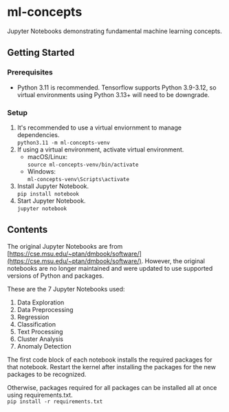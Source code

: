# ml-concepts

Jupyter Notebooks demonstrating fundamental machine learning concepts.

## Getting Started

### Prerequisites

- Python 3.11 is recommended. Tensorflow supports Python 3.9-3.12, so virtual environments using Python 3.13+ will need to be downgrade.

### Setup

1. It's recommended to use a virtual enviornment to manage dependencies.
   <br/>`python3.11 -m ml-concepts-venv`
2. If using a virtual environment, activate virtual environment.
   - macOS/Linux:
     <br/>`source ml-concepts-venv/bin/activate`
   - Windows:
     <br/>`ml-concepts-venv\Scripts\activate`
3. Install Jupyter Notebook.
   <br/>`pip install notebook`
4. Start Jupyter Notebook.
   <br/>`jupyter notebook`

## Contents

The original Jupyter Notebooks are from [https://cse.msu.edu/~ptan/dmbook/software/](https://cse.msu.edu/~ptan/dmbook/software/). However, the original notebooks are no longer maintained and were updated to use supported versions of Python and packages.

These are the 7 Jupyter Notebooks used:

1. Data Exploration
2. Data Preprocessing
3. Regression
4. Classification
5. Text Processing
6. Cluster Analysis
7. Anomaly Detection

The first code block of each notebook installs the required packages for that notebook. Restart the kernel after installing the packages for the new packages to be recognized.

Otherwise, packages required for all packages can be installed all at once using requirements.txt.
<br/>`pip install -r requirements.txt`
